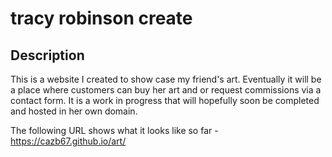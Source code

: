 # tracy robinson create

## Description
This is a website I created to show case my friend's art. Eventually it will be a place where customers can buy her art and or request commissions via a contact form. It is a work in progress that will hopefully soon be completed and hosted in her own domain.

 The following URL shows what it looks like so far - https://cazb67.github.io/art/